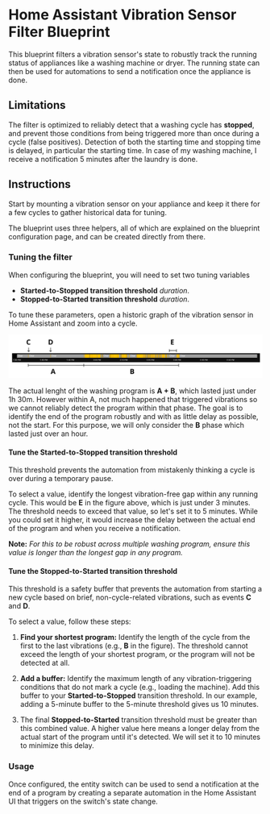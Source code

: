 # Home Assistant Vibration Sensor Filter Blueprint

This blueprint filters a vibration sensor's state to robustly track the running status of appliances like a washing machine or dryer.
The running state can then be used for automations to send a notification once the appliance is done.

## Limitations

The filter is optimized to reliably detect that a washing cycle has **stopped**, and prevent those conditions from being triggered more than once during a cycle (false positives).
Detection of both the starting time and stopping time is delayed, in particular the starting time.
In case of my washing machine, I receive a notification 5 minutes after the laundry is done.

## Instructions

Start by mounting a vibration sensor on your appliance and keep it there for a few cycles to gather historical data for tuning.

The blueprint uses three helpers, all of which are explained on the blueprint configuration page, and can be created directly from there.

### Tuning the filter
When configuring the blueprint, you will need to set two tuning variables
- **Started-to-Stopped transition threshold** *duration*.
- **Stopped-to-Started transition threshold** *duration*.

To tune these parameters, open a historic graph of the vibration sensor in Home Assistant and zoom into a cycle.

![Washing machine vibration cycle](./tuning.png)

The actual lenght of the washing program is **A + B**, which lasted just under 1h 30m. However within A, not much happened that triggered vibrations so we cannot reliably detect the program within that phase. The goal is to identify the end of the program robustly and with as little delay as possible, not the start. For this purpose, we will only consider the **B** phase which lasted just over an hour.

#### Tune the Started-to-Stopped transition threshold
This threshold prevents the automation from mistakenly thinking a cycle is over during a temporary pause.

To select a value, identify the longest vibration-free gap within any running cycle. This would be **E** in the figure above, which is just under 3 minutes. The threshold needs to exceed that value, so let's set it to 5 minutes. While you could set it higher, it would increase the delay between the actual end of the program and when you receive a notification.


**Note:** *For this to be robust across multiple washing program, ensure this value is longer than the longest gap in any program.*

#### Tune the Stopped-to-Started transition threshold
This threshold is a safety buffer that prevents the automation from starting a new cycle based on brief, non-cycle-related vibrations, such as events **C** and **D**.

To select a value, follow these steps:

1. **Find your shortest program:** Identify the length of the cycle from the first to the last vibrations (e.g., **B** in the figure). The threshold cannot exceed the length of your shortest program, or the program will not be detected at all.

1. **Add a buffer:** Identify the maximum length of any vibration-triggering conditions that do not mark a cycle (e.g., loading the machine). Add this buffer to your **Started-to-Stopped** transition threshold. In our example, adding a 5-minute buffer to the 5-minute threshold gives us 10 minutes.

1. The final **Stopped-to-Started** transition threshold must be greater than this combined value. A higher value here means a longer delay from the actual start of the program until it's detected. We will set it to 10 minutes to minimize this delay.

### Usage
Once configured, the entity switch can be used to send a notification at the end of a program by creating a separate automation in the Home Assistant UI that triggers on the switch's state change.